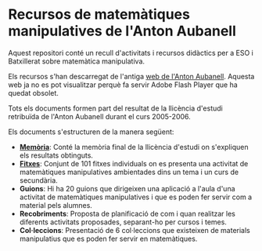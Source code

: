 # Recursos de matemàtiques manipulatives de l'Anton Aubanell
Aquest repositori conté un recull d'activitats i recursos didàctics per a ESO i Batxillerat sobre matemàtica manipulativa.

Els recursos s'han descarregat de l'antiga [web de l'Anton Aubanell](http://www.xtec.cat/~aaubanel/). 
Aquesta web ja no es pot visualitzar perquè fa servir Adobe Flash Player que ha quedat obsolet.

Tots els documents formen part del resultat de la llicència d'estudi retribuïda de l'Anton Aubanell durant el curs 2005-2006.

Els documents s'estructuren de la manera següent:
- **[Memòria](Memoria/Memoria.pdf)**: Conté la memòria final de la llicència d'estudi on s'expliquen els resultats obtinguts.
- **[Fitxes](Fitxes/index.md)**: Conjunt de 101 fitxes individuals on es presenta una activitat de matemàtiques manipulatives ambientades dins un tema i un curs de secundària.
- **Guions**: Hi ha 20 guions que dirigeixen una aplicació a l'aula d'una activitat de matemàtiques manipulatives i que es poden fer servir com a material pels alumnes.
- **Recobriments**: Proposta de planificació de com i quan realitzar les diferents activitats proposades, separant-ho per cursos i temes.
- **Col·leccions**: Presentació de 6 col·leccions que existeixen de materials manipulatius que es poden fer servir en matemàtiques.
